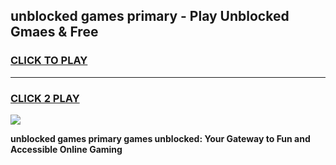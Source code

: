 
## unblocked games primary - Play Unblocked Gmaes & Free
<h3>
<a href="https://premium.freeplayer.one?title=unblocked_games_primary&ref=20F">CLICK TO PLAY</a></h3>
<hr>

<h3>
<a href="https://premium.freeplayer.one?title=unblocked_games_primary&ref=20F">CLICK 2 PLAY</a>
  
</h3>

<a href="https://premium.freeplayer.one?title=unblocked_games_primary&ref=20F/"><img src="https://clearcache.store/games.png"></a>


**unblocked games primary games unblocked: Your Gateway to Fun and Accessible Online Gaming**
